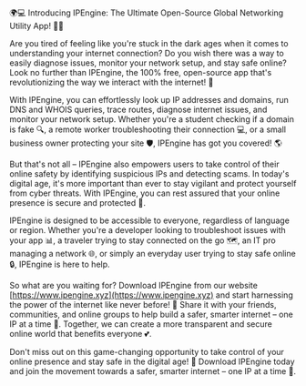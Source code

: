 🌍💻 Introducing IPEngine: The Ultimate Open-Source Global Networking Utility App! 📡💥

Are you tired of feeling like you're stuck in the dark ages when it comes to understanding your internet connection? Do you wish there was a way to easily diagnose issues, monitor your network setup, and stay safe online? Look no further than IPEngine, the 100% free, open-source app that's revolutionizing the way we interact with the internet! 🚀

With IPEngine, you can effortlessly look up IP addresses and domains, run DNS and WHOIS queries, trace routes, diagnose internet issues, and monitor your network setup. Whether you're a student checking if a domain is fake 🔍, a remote worker troubleshooting their connection 💻, or a small business owner protecting your site 🛡️, IPEngine has got you covered! 🌎

But that's not all – IPEngine also empowers users to take control of their online safety by identifying suspicious IPs and detecting scams. In today's digital age, it's more important than ever to stay vigilant and protect yourself from cyber threats. With IPEngine, you can rest assured that your online presence is secure and protected 💪.

IPEngine is designed to be accessible to everyone, regardless of language or region. Whether you're a developer looking to troubleshoot issues with your app 📊, a traveler trying to stay connected on the go 🗺️, an IT pro managing a network 🌐, or simply an everyday user trying to stay safe online 🔒, IPEngine is here to help.

So what are you waiting for? Download IPEngine from our website [https://www.ipengine.xyz](https://www.ipengine.xyz) and start harnessing the power of the internet like never before! 🚀 Share it with your friends, communities, and online groups to help build a safer, smarter internet – one IP at a time 🔗. Together, we can create a more transparent and secure online world that benefits everyone 💕.

Don't miss out on this game-changing opportunity to take control of your online presence and stay safe in the digital age! 🎉 Download IPEngine today and join the movement towards a safer, smarter internet – one IP at a time 🔗.